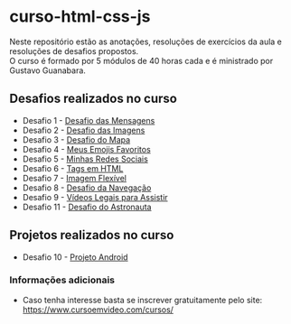 # curso-html-css-js

Neste repositório estão as anotações, resoluções de exercícios da aula e resoluções de desafios propostos.  
O curso é formado por 5 módulos de 40 horas cada e é ministrado por Gustavo Guanabara.  

## Desafios realizados no curso

* Desafio 1 - [Desafio das Mensagens](https://joaosilvacruz.github.io/curso-html-css/desafios/dmod_001/d001/index.html)
* Desafio 2 - [Desafio das Imagens](https://joaosilvacruz.github.io/curso-html-css/desafios/dmod_001/d002/index.html)
* Desafio 3 - [Desafio do Mapa](https://joaosilvacruz.github.io/curso-html-css/desafios/dmod_001/d003/index.html)
* Desafio 4 - [Meus Emojis Favoritos](https://joaosilvacruz.github.io/curso-html-css/desafios/dmod_001/d004/index.html)
* Desafio 5 - [Minhas Redes Sociais](https://joaosilvacruz.github.io/curso-html-css/desafios/dmod_001/d005/index.html)
* Desafio 6 - [Tags em HTML](https://joaosilvacruz.github.io/curso-html-css/desafios/dmod_001/d006/index.html)
* Desafio 7 - [Imagem Flexível](https://joaosilvacruz.github.io/curso-html-css/desafios/dmod_001/d007/index.html)
* Desafio 8 - [Desafio da Navegação](https://joaosilvacruz.github.io/curso-html-css/desafios/dmod_001/d008/index.html)
* Desafio 9 - [Vídeos Legais para Assistir](https://joaosilvacruz.github.io/curso-html-css/desafios/dmod_001/d009/index.html)
* Desafio 11 - [Desafio do Astronauta](https://joaosilvacruz.github.io/curso-html-css/desafios/dmod_002/d011/index.html)

## Projetos realizados no curso

* Desafio 10 - [Projeto Android](https://joaosilvacruz.github.io/curso-html-css/desafios/dmod_002/d010/android.html)

### Informações adicionais

* Caso tenha interesse basta se inscrever gratuitamente pelo site: <https://www.cursoemvideo.com/cursos/>

